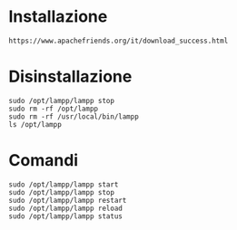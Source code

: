 # Installazione

	https://www.apachefriends.org/it/download_success.html

# Disinstallazione
	
	sudo /opt/lampp/lampp stop
	sudo rm -rf /opt/lampp
	sudo rm -rf /usr/local/bin/lampp
	ls /opt/lampp

# Comandi

	sudo /opt/lampp/lampp start
	sudo /opt/lampp/lampp stop
	sudo /opt/lampp/lampp restart
	sudo /opt/lampp/lampp reload
	sudo /opt/lampp/lampp status
